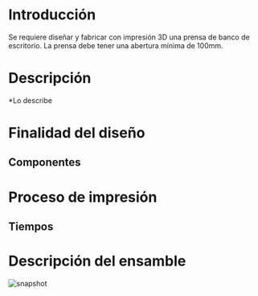 # Introducción
Se requiere diseñar y fabricar con impresión 3D una prensa de banco de escritorio. La prensa debe tener una abertura mínima de 100mm.

# Descripción
*Lo describe

# Finalidad del diseño

## Componentes

# Proceso de impresión
## Tiempos

# Descripción del ensamble
![snapshot](https://user-images.githubusercontent.com/119521898/204866970-33e1e100-6c4c-4347-8576-a44f5549a479.jpg)

